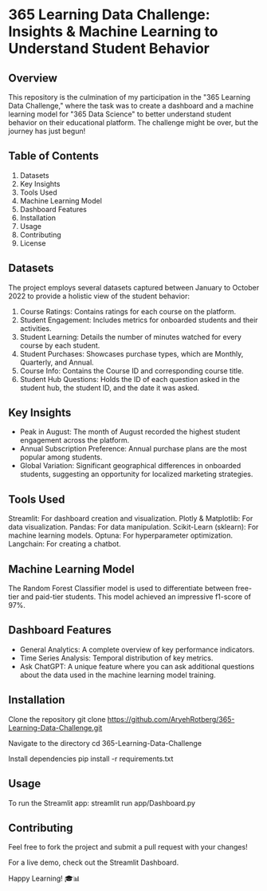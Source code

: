 
# 365 Learning Data Challenge: Insights & Machine Learning to Understand Student Behavior

## Overview
This repository is the culmination of my participation in the "365 Learning Data Challenge," where the task was to create a dashboard and a machine learning model for "365 Data Science" to better understand student behavior on their educational platform. The challenge might be over, but the journey has just begun!

## Table of Contents
1. Datasets
2. Key Insights
3. Tools Used
4. Machine Learning Model
5. Dashboard Features
6. Installation
7. Usage
8. Contributing
9. License

## Datasets
The project employs several datasets captured between January to October 2022 to provide a holistic view of the student behavior:

1. Course Ratings: Contains ratings for each course on the platform.
2. Student Engagement: Includes metrics for onboarded students and their activities.
3. Student Learning: Details the number of minutes watched for every course by each student.
4. Student Purchases: Showcases purchase types, which are Monthly, Quarterly, and Annual.
5. Course Info: Contains the Course ID and corresponding course title.
6. Student Hub Questions: Holds the ID of each question asked in the student hub, the student ID, and the date it was asked.

## Key Insights
- Peak in August: The month of August recorded the highest student engagement across the platform.
- Annual Subscription Preference: Annual purchase plans are the most popular among students.
- Global Variation: Significant geographical differences in onboarded students, suggesting an opportunity for localized marketing strategies.

## Tools Used
Streamlit: For dashboard creation and visualization.
Plotly & Matplotlib: For data visualization.
Pandas: For data manipulation.
Scikit-Learn (sklearn): For machine learning models.
Optuna: For hyperparameter optimization.
Langchain: For creating a chatbot.

## Machine Learning Model
The Random Forest Classifier model is used to differentiate between free-tier and paid-tier students. This model achieved an impressive f1-score of 97%.

## Dashboard Features
- General Analytics: A complete overview of key performance indicators.
- Time Series Analysis: Temporal distribution of key metrics.
- Ask ChatGPT: A unique feature where you can ask additional questions about the data used in the machine learning model training.

## Installation

Clone the repository
git clone https://github.com/AryehRotberg/365-Learning-Data-Challenge.git

Navigate to the directory
cd 365-Learning-Data-Challenge

Install dependencies
pip install -r requirements.txt

## Usage
To run the Streamlit app: streamlit run app/Dashboard.py

## Contributing
Feel free to fork the project and submit a pull request with your changes!

For a live demo, check out the Streamlit Dashboard.

Happy Learning! 🎓📊